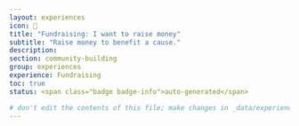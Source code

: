 ```yaml
---
layout: experiences
icon: 💸
title: "Fundraising: I want to raise money"
subtitle: "Raise money to benefit a cause."
description:
section: community-building
group: experiences
experience: Fundraising
toc: true
status: <span class="badge badge-info">auto-generated</span>

# don't edit the contents of this file; make changes in _data/experiences.yml
---
```

